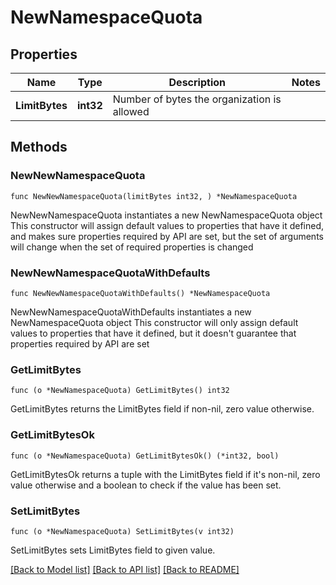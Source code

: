 # NewNamespaceQuota

## Properties

Name | Type | Description | Notes
------------ | ------------- | ------------- | -------------
**LimitBytes** | **int32** | Number of bytes the organization is allowed | 

## Methods

### NewNewNamespaceQuota

`func NewNewNamespaceQuota(limitBytes int32, ) *NewNamespaceQuota`

NewNewNamespaceQuota instantiates a new NewNamespaceQuota object
This constructor will assign default values to properties that have it defined,
and makes sure properties required by API are set, but the set of arguments
will change when the set of required properties is changed

### NewNewNamespaceQuotaWithDefaults

`func NewNewNamespaceQuotaWithDefaults() *NewNamespaceQuota`

NewNewNamespaceQuotaWithDefaults instantiates a new NewNamespaceQuota object
This constructor will only assign default values to properties that have it defined,
but it doesn't guarantee that properties required by API are set

### GetLimitBytes

`func (o *NewNamespaceQuota) GetLimitBytes() int32`

GetLimitBytes returns the LimitBytes field if non-nil, zero value otherwise.

### GetLimitBytesOk

`func (o *NewNamespaceQuota) GetLimitBytesOk() (*int32, bool)`

GetLimitBytesOk returns a tuple with the LimitBytes field if it's non-nil, zero value otherwise
and a boolean to check if the value has been set.

### SetLimitBytes

`func (o *NewNamespaceQuota) SetLimitBytes(v int32)`

SetLimitBytes sets LimitBytes field to given value.



[[Back to Model list]](../README.md#documentation-for-models) [[Back to API list]](../README.md#documentation-for-api-endpoints) [[Back to README]](../README.md)


